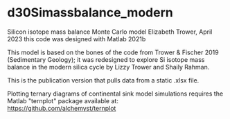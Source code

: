 # d30Simassbalance_modern

Silicon isotope mass balance Monte Carlo model
Elizabeth Trower, April 2023
this code was designed with Matlab 2021b

This model is based on the bones of the code from Trower & Fischer 2019 (Sedimentary Geology);
it was redesigned to explore Si isotope mass balance in the modern silica cycle by Lizzy Trower and Shaily Rahman.

This is the publication version that pulls data from a static .xlsx file.

Plotting ternary diagrams of continental sink model simulations requires the Matlab "ternplot" package
available at: https://github.com/alchemyst/ternplot
